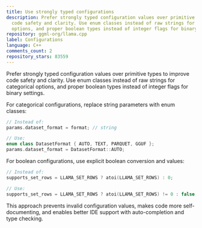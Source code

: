 ```yaml
---
title: Use strongly typed configurations
description: Prefer strongly typed configuration values over primitive types to improve
  code safety and clarity. Use enum classes instead of raw strings for categorical
  options, and proper boolean types instead of integer flags for binary settings.
repository: ggml-org/llama.cpp
label: Configurations
language: C++
comments_count: 2
repository_stars: 83559
---
```


Prefer strongly typed configuration values over primitive types to improve code safety and clarity. Use enum classes instead of raw strings for categorical options, and proper boolean types instead of integer flags for binary settings.

For categorical configurations, replace string parameters with enum classes:
```cpp
// Instead of:
params.dataset_format = format; // string

// Use:
enum class DatasetFormat { AUTO, TEXT, PARQUET, GGUF };
params.dataset_format = DatasetFormat::AUTO;
```

For boolean configurations, use explicit boolean conversion and values:
```cpp
// Instead of:
supports_set_rows = LLAMA_SET_ROWS ? atoi(LLAMA_SET_ROWS) : 0;

// Use:
supports_set_rows = LLAMA_SET_ROWS ? atoi(LLAMA_SET_ROWS) != 0 : false;
```

This approach prevents invalid configuration values, makes code more self-documenting, and enables better IDE support with auto-completion and type checking.